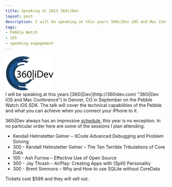 ```yaml
---
title: Speaking at 2013 360i|Dev
layout: post
description: I will be speaking at this years 360i|Dev iOS and Mac Conference in Denver, CO in September on the Pebble Watch iOS SDK.
tags:
- Pebble Watch
- iOS
- speaking engagement
---
```

<div class="screenshot">
    <img src="/assets/2013-05-04-360idev-logo.jpg" alt="360i|Dev logo" class="pull-left" style="margin-right: 20px;">
</div>
I will be speaking at this years [360i|Dev](http://360idev.com/ "360i|Dev iOS and Mac Conference") in Denver, CO in September on the Pebble Watch iOS SDK. The talk will cover the technical capabilities of the Pebble and what you can achieve when you connect your iPhone to it.

360i|Dev always has an impressive [schedule](http://360idev.com/schedule "360i|Dev conference schedule"), this year is no exception. In no particular order here are some of the sessions I plan attending:

* Kendall Helmstetter Gelner – XCode Advanced Debugging and Problem Solving
* 300 - Kendall Helmstetter Gelner – The Ten Terrible Tribulations of Core Data
* 100 - Ash Furrow – Effective Use of Open Source
* 300 - Jay Thrash – AirPlay: Creating Apps with (Split) Personality
* 300 - Brent Simmons – Why and How to use SQLite without CoreData

Tickets cost $599 and they will sell out.